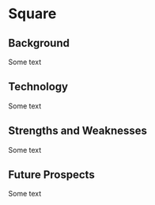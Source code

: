 # Square

## Background

Some text

## Technology

Some text

## Strengths and Weaknesses

Some text

## Future Prospects

Some text
